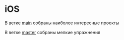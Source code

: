 # iOS

В ветке [main](https://github.com/AnnaKachkaeva/iOS) собраны наиболее интересные проекты   
   
   
В ветке [master](https://github.com/AnnaKachkaeva/iOS/tree/master) собраны мелкие упражнения
